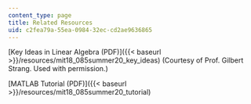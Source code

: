 ```yaml
---
content_type: page
title: Related Resources
uid: c2fea79a-55ea-0984-32ec-cd2ae9636865
---
```


[Key Ideas in Linear Algebra (PDF)]({{< baseurl >}}/resources/mit18_085summer20_key_ideas) (Courtesy of Prof. Gilbert Strang. Used with permission.)

[MATLAB Tutorial (PDF)]({{< baseurl >}}/resources/mit18_085summer20_tutorial)